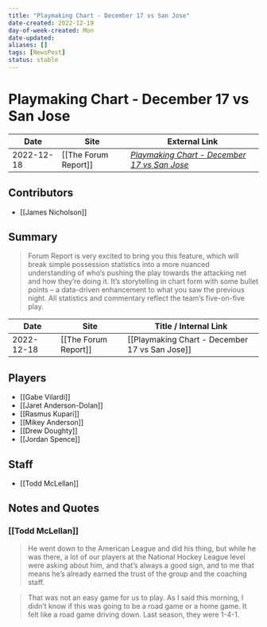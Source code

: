 ```yaml
---
title: "Playmaking Chart - December 17 vs San Jose"
date-created: 2022-12-19
day-of-week-created: Mon
date-updated: 
aliases: []
tags: [NewsPost]
status: stable
---
```


# Playmaking Chart - December 17 vs San Jose

| Date       | Site                 | External Link                                                                                                        |
| ---------- | -------------------- | -------------------------------------------------------------------------------------------------------------------- |
| 2022-12-18 | [[The Forum Report]] | [*Playmaking Chart - December 17 vs San Jose*](https://theforumreport.com/playmaking-chart-december-17-vs-san-jose/) |

## Contributors
- [[James Nicholson]]

## Summary
> Forum Report is very excited to bring you this feature, which will break simple possession statistics into a more nuanced understanding of who’s pushing the play towards the attacking net and how they’re doing it. It’s storytelling in chart form with some bullet points – a data-driven enhancement to what you saw the previous night. All statistics and commentary reflect the team’s five-on-five play.

| Date       | Site                 | Title / Internal Link                          |
| ---------- | -------------------- | ---------------------------------------------- |
| 2022-12-18 | [[The Forum Report]] | [[Playmaking Chart - December 17 vs San Jose]] |

## Players
- [[Gabe Vilardi]]
- [[Jaret Anderson-Dolan]]
- [[Rasmus Kupari]]
- [[Mikey Anderson]]
- [[Drew Doughty]]
- [[Jordan Spence]]

## Staff
- [[Todd McLellan]]

## Notes and Quotes
### [[Todd McLellan]]
>  He went down to the American League and did his thing, but while he was there, a lot of our players at the National Hockey League level were asking about him, and that’s always a good sign, and to me that means he’s already earned the trust of the group and the coaching staff.

> That was not an easy game for us to play. As I said this morning, I didn’t know if this was going to be a road game or a home game. It felt like a road game driving down. Last season, they were 1-4-1.
